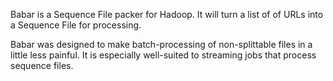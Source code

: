 Babar is a Sequence File packer for Hadoop. It will turn a list of of URLs into a Sequence File for processing.

Babar was designed to make batch-processing of non-splittable files in a little less painful. It is especially well-suited to streaming jobs that process sequence files.